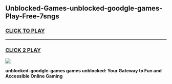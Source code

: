 
## Unblocked-Games-unblocked-goodgle-games-Play-Free-7sngs
<h3>
<a href="https://premium76.site?title=unblocked-goodgle-games&ref=10A">CLICK TO PLAY</a></h3>
<hr>

<h3>
<a href="https://premium76.site?title=unblocked-goodgle-games&ref=10A">CLICK 2 PLAY</a>
  
</h3>

<a href="https://premium76.site?title=unblocked-goodgle-games&ref=10A"><img src="https://clearcache.store/games.png"></a>


**unblocked-goodgle-games games unblocked: Your Gateway to Fun and Accessible Online Gaming**
